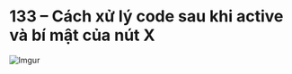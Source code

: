 # 133 – Cách xử lý code sau khi active và bí mật của nút X

![Imgur](https://i.imgur.com/KKsaJHl.png)  